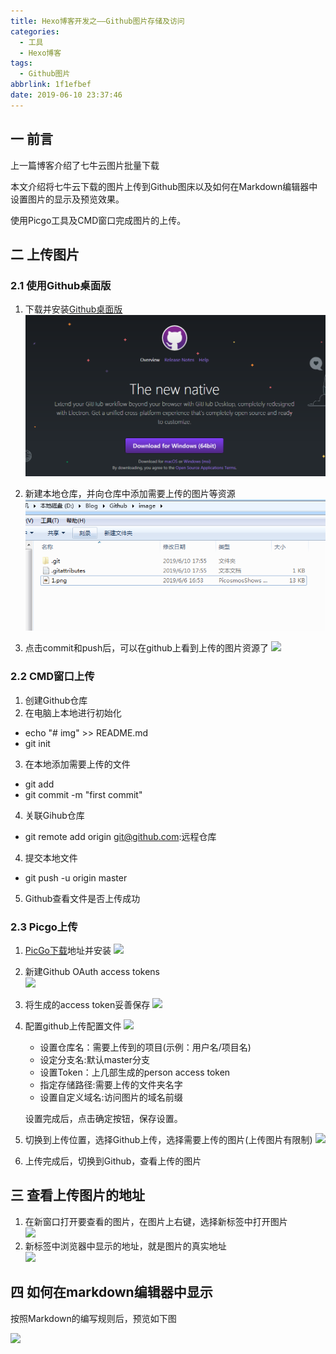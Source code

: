 ```yaml
---
title: Hexo博客开发之——Github图片存储及访问
categories:
  - 工具
  - Hexo博客
tags:
  - Github图片
abbrlink: 1f1efbef
date: 2019-06-10 23:37:46
---
```


## 一 前言
上一篇博客介绍了七牛云图片批量下载   

本文介绍将七牛云下载的图片上传到Github图床以及如何在Markdown编辑器中设置图片的显示及预览效果。  

使用Picgo工具及CMD窗口完成图片的上传。  

<!--more-->


## 二 上传图片

### 2.1  使用Github桌面版
1.  下载并安装[Github桌面版][1]
	![github-desktop][2]

2. 新建本地仓库，并向仓库中添加需要上传的图片等资源  
	![github-local-file-add][3]
3. 点击commit和push后，可以在github上看到上传的图片资源了
	![][4]




###  2.2 CMD窗口上传 
1. 创建Github仓库
2. 在电脑上本地进行初始化
 - echo "# img" >> README.md
 - git init
3. 在本地添加需要上传的文件
 - git add
 - git commit -m "first commit"

4. 关联Gihub仓库
 - git remote add origin git@github.com:远程仓库
4. 提交本地文件
 - git push -u origin master
5. Github查看文件是否上传成功  

###  2.3 Picgo上传

1. [PicGo下载][5]地址并安装 
	![][6]


2. 新建Github OAuth access tokens  
	![][7]

3. 将生成的access token妥善保存 
	![][8]

4. 配置github上传配置文件
	![][9]
	
	- 设置仓库名：需要上传到的项目(示例：用户名/项目名)
	- 设定分支名:默认master分支
	- 设置Token：上几部生成的person access token 
	- 指定存储路径:需要上传的文件夹名字
	- 设置自定义域名:访问图片的域名前缀

	设置完成后，点击确定按钮，保存设置。  


5. 切换到上传位置，选择Github上传，选择需要上传的图片(上传图片有限制)
	![][10]

6. 上传完成后，切换到Github，查看上传的图片


## 三 查看上传图片的地址 

1. 在新窗口打开要查看的图片，在图片上右键，选择新标签中打开图片   
	![][11]
2. 新标签中浏览器中显示的地址，就是图片的真实地址  
	![][12]


## 四 如何在markdown编辑器中显示
按照Markdown的编写规则后，预览如下图  

![][13]




[1]: https://desktop.github.com/
[2]: https://raw.githubusercontent.com/PGzxc/images/master/blog-images/hexo-github-destop-file.png
[3]: https://raw.githubusercontent.com/PGzxc/images/master/blog-images/hexo-github-local-files.png
[4]: https://raw.githubusercontent.com/PGzxc/images/master/blog-images/hexo-github-desktop-push.png
[5]: https://github.com/Molunerfinn/PicGo/releases
[6]: https://raw.githubusercontent.com/PGzxc/images/master/blog-images/hexo-github-picgo-download.png
[7]: https://raw.githubusercontent.com/PGzxc/images/master/blog-images/hexo-github-new-person-access-token.png
[8]: https://raw.githubusercontent.com/PGzxc/images/master/blog-images/hexo-github-access-token-save.png
[9]: https://raw.githubusercontent.com/PGzxc/images/master/blog-images/hexo-github-picgo-setting.png
[10]: https://raw.githubusercontent.com/PGzxc/images/master/blog-images/hexo-github-picgo-push.png
[11]: https://raw.githubusercontent.com/PGzxc/images/master/blog-images/hexo-github-image-address-look.png
[12]: https://raw.githubusercontent.com/PGzxc/images/master/blog-images/hexo-github-image-real-address.png
[13]: https://raw.githubusercontent.com/PGzxc/images/master/blog-images/hexo-github-image-preview.png
